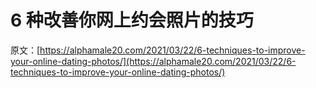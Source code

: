 # 6 种改善你网上约会照片的技巧

原文：[https://alphamale20.com/2021/03/22/6-techniques-to-improve-your-online-dating-photos/](https://alphamale20.com/2021/03/22/6-techniques-to-improve-your-online-dating-photos/)